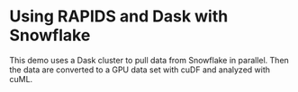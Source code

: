# Using RAPIDS and Dask with Snowflake

This demo uses a Dask cluster to pull data from Snowflake in parallel. Then the data are converted to a GPU data set with cuDF and analyzed with cuML.
